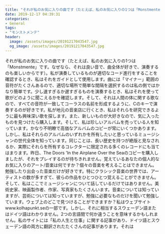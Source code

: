 ```yaml
---
title: "それが私のお気に入りの曲です（たとえば、私のお気に入りの1つは「Monstmente」です。"
date: 2019-12-17 04:39:31
categories:
- General
tags:
- "モンストメンテ"
header:
  image: /assets/images/20191217043547.jpg
  og_image: /assets/images/20191217043547.jpg
---
```


それが私のお気に入りの曲です（たとえば、私のお気に入りの1つは「Monstmente」です。なぜなら、それは良い音で、曲全体が好きで、演奏するのも楽しいからです）。私が演奏しているものが適切なコード進行をすることを確認するとき、私はそれをガイドとして使用します。曲には「マイナー」範囲の音符がたくさんあるので、適切な場所で簡単な間隔を選択するのは私の側ではかなり簡単です。少し速すぎるか遅すぎるものを演奏するとき、私はそれを使って歌がどのように聞こえるかを確認します。そして、それは人間の体に関する歌なので、すべての音符が一致してコーラスの名前を形成するように、Cのキーで演奏するのが好きです。私が地元の音楽店に行くとき、私はそれらを研究できるように最も興味深い歌を探します。また、新しいものが大好きなので、気に入ったものを見つけたら購入します。そして、私は珍しいアルバムを売っている人を知っています。かなり不明瞭で高価なアルバムのコピーが常にいくつかあります。しかし、私はそれらのアルバムのいずれかを所有したいと思っているミュージシャンの世代全体を知っています。同じことは、長い歴史を持つが絶版と見なされるか、実際にそれらを所有するコレクターに限定される多くのレコードにも当てはまります。昨日、The Doors &#39;In the Airplane Over the Seaのコピーを購入しましたが、それをプレイするのが待ちきれません。覚えているあなたの個人的なお気に入りのアート/音楽は何ですか？個々の音楽を考えることはできません。勉強したり出会った音楽だけが好きです。特にクラシック音楽の世界では、アーティストの数が多すぎて、彼らの作品をひとつひとつ覚えることができません。そして、私はここでミュージシャンについて話しているだけではありません。美術史家、映画製作者、作家、写真家もたくさんいます。音楽については知っていますが、芸術については知っていますが、勉強に必要なものだけを聞いて勉強しています。ウェブ上のどこで見つけることができますか？私はウェブサイトwww.kolhapunkt.seの一部です。しかし、それに相当するスウェーデン語またはドイツ語はわかりません。2つの言語間で何か違うことを意味するかもしれません。私のサイトには「私の人生と仕事」に関する記事があり、ドイツ語とスウェーデン語の両方に翻訳されたたくさんの記事があります。それは
